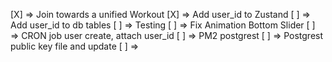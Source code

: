 [X] => Join towards a unified Workout
[X] => Add user_id to Zustand
[ ] => Add user_id to db tables
[ ] => Testing
[ ] => Fix Animation Bottom Slider
[ ] => CRON job user create, attach user_id
[ ] => PM2 postgrest
[ ] => Postgrest public key file and update
[ ] =>
